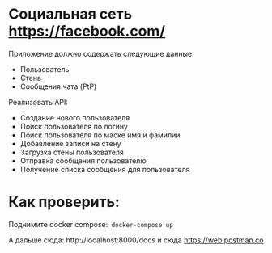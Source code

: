 #  Социальная сеть https://facebook.com/
Приложение должно содержать следующие данные:
- Пользователь
- Стена 
- Сообщения чата (PtP)

Реализовать API:

- Создание нового пользователя
- Поиск пользователя по логину
- Поиск пользователя по маске имя и фамилии
- Добавление записи на стену
- Загрузка стены пользователя
- Отправка сообщения пользователю
- Получение списка сообщения для пользователя

# Как проверить:

Поднимите docker compose:` docker-compose up`

А дальше сюда: http://localhost:8000/docs и сюда https://web.postman.co

